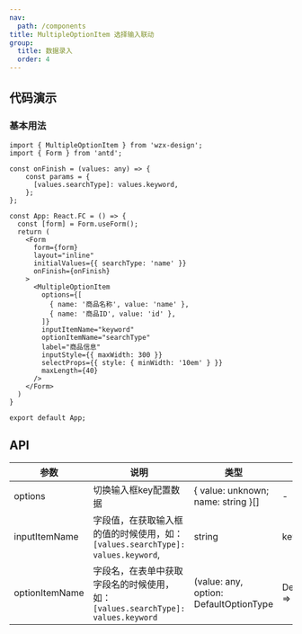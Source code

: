 ```yaml
---
nav:
  path: /components
title: MultipleOptionItem 选择输入联动
group: 
  title: 数据录入
  order: 4
---
```


## 代码演示

### 基本用法

```tsx
import { MultipleOptionItem } from 'wzx-design';
import { Form } from 'antd';

const onFinish = (values: any) => {
    const params = {
      [values.searchType]: values.keyword,
    };
};

const App: React.FC = () => {
  const [form] = Form.useForm();
  return (
    <Form
      form={form}
      layout="inline"
      initialValues={{ searchType: 'name' }}
      onFinish={onFinish}
    >
      <MultipleOptionItem
        options={[
          { name: '商品名称', value: 'name' },
          { name: '商品ID', value: 'id' },
        ]}
        inputItemName="keyword"
        optionItemName="searchType"
        label="商品信息"
        inputStyle={{ maxWidth: 300 }}
        selectProps={{ style: { minWidth: '10em' } }}
        maxLength={40}
      />
    </Form>
  )
}

export default App;
```

## API

| 参数 | 说明 | 类型 | 默认值 |
| --- | --- | --- | --- |
| options | 切换输入框key配置数据 | { value: unknown; name: string }[] | - |
| inputItemName | 字段值，在获取输入框的值的时候使用，如：`[values.searchType]: values.keyword`, | string | keyword |
| optionItemName | 字段名，在表单中获取字段名的时候使用，如：`[values.searchType]: values.keyword` | (value: any, option: DefaultOptionType | DefaultOptionType[]) => void | searchType |
